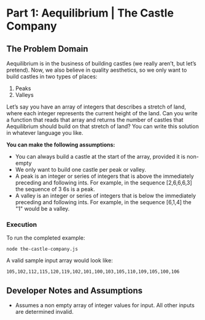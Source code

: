 # Part 1: Aequilibrium | The Castle Company

## The Problem Domain

Aequilibrium is in the business of building castles (we really aren’t, but let’s pretend). Now, we also
believe in quality aesthetics, so we only want to build castles in two types of places:

1. Peaks
2. Valleys

Let’s say you have an array of integers that describes a stretch of land, where each integer represents the
current height of the land. Can you write a function that reads that array and returns the number of
castles that Aequilibrium should build on that stretch of land? You can write this solution in whatever
language you like.

**You can make the following assumptions:**
* You can always build a castle at the start of the array, provided it is non-empty
* We only want to build one castle per peak or valley.
* A peak is an integer or series of integers that is above the immediately preceding and following
ints. For example, in the sequence [2,6,6,6,3] the sequence of 3 6s is a peak.
* A valley is an integer or series of integers that is below the immediately preceding and
following ints. For example, in the sequence [6,1,4] the "1" would be a valley.

### Execution

To run the completed example:

```
node the-castle-company.js
```

A valid sample input array would look like:
```
105,102,112,115,120,119,102,101,100,103,105,110,109,105,100,106
```

## Developer Notes and Assumptions

* Assumes a non empty array of integer values for input.  All other inputs are determined invalid.
